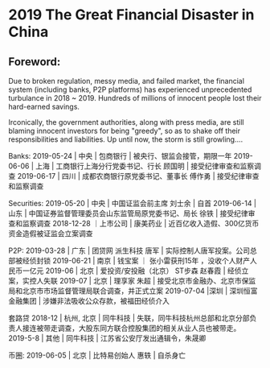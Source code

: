 # 2019 The Great Financial Disaster in China

## Foreword: 
Due to broken regulation, messy media, and failed market, the financial system (including banks, P2P platforms) has experienced unprecedented turbulance in 2018 ~ 2019. 
Hundreds of millions of innocent people lost their hard-earned savings. 

Irconically, the government authorities, along with press media, are still blaming innocent investors for being "greedy", so as to shake off their responsibilities and liabilities. 
Up until now, the storm is still growling....

Banks:
2019-05-24 | 中央 | 包商银行 | 被央行、银监会接管，期限一年
2019-06-06 | 上海 | 工商银行上海分行党委书记、行长 顾国明 | 接受纪律审查和监察调查
2019-06-17 | 四川 | 成都农商银行原党委书记、董事长 傅作勇 | 接受纪律审查和监察调查

Securities:
2019-05-20 | 中央 | 中国证监会前主席 刘士余 | 自首
2019-06-14 | 山东 | 中国证券监督管理委员会山东监管局原党委书记、局长 徐铁 | 接受纪律审查和监察调查
2018-12-28 ｜上市公司 | 康美药业 | 近百亿收入造假、300亿货币资金造假被证监会立案调查

P2P: 
2019-03-28 | 广东 | 团贷网 派生科技 唐军 | 实际控制人唐军投案。公司总部被经侦封锁
2019-06-21 | 南京 | 钱宝案 ｜ 张小雷获刑15年 ，没收个人财产人民币一亿元
2019-06 | 北京 | 爱投资/安投融（北京） ST步森 赵春霞 | 经侦立案，实控人失联
2019-07 | 北京 | 理享家 朱超 | 接受北京市金融办、北京市保监局和北京市市场监督管理局联合调查，并正式立案
2019-07-04 |深圳 | 深圳恒富金融集团 | 涉嫌非法吸收公众存款，被福田经侦介入

套路贷
2018-12 | 杭州, 北京 | 同牛科技 | 失联，同牛科技杭州总部和北京分部负责人接连被带走调查，大股东同方联合控股集团的相关从业人员也被带走。
2019-5-8 | 其他 | 同牛科技 | 江苏省公安厅发出通辑令，朱晟卿

币圈: 
2019-06-05 | 北京 | 比特易创始人 惠轶 | 自杀身亡




